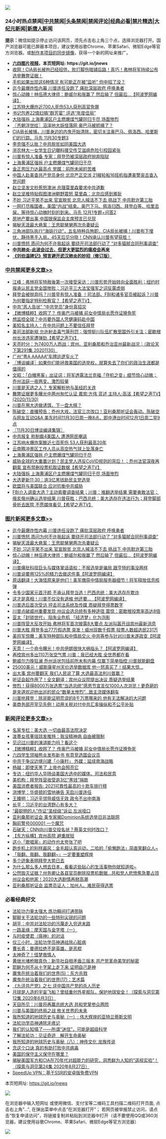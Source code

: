 ![](https://raw.githubusercontent.com/fqnews/bnews/master/64photo/fqnews-qr.jpg)

<div id="tt">
<h3>24小时热点禁闻|<a href="#%E4%B8%AD%E5%85%B1%E7%A6%81%E9%97%BB%E6%9B%B4%E5%A4%9A%E6%96%87%E7%AB%A0">中共禁闻</a>|<a href="#%E5%9B%BE%E7%89%87%E6%96%B0%E9%97%BB%E6%9B%B4%E5%A4%9A%E6%96%87%E7%AB%A0">头条禁闻</a>|<a href="#%E6%96%B0%E9%97%BB%E8%AF%84%E8%AE%BA%E6%9B%B4%E5%A4%9A%E6%96%87%E7%AB%A0">禁闻评论|<a href="#%E5%BF%85%E7%9C%8B%E7%BB%8F%E5%85%B8%E5%A5%BD%E6%96%87">经典必看|<a href="/video.md#%E7%A6%81%E7%89%87%E7%B2%BE%E9%80%89">禁片精选</a>|<a href="https://github.com/fqnews/djy/blob/master/gb/nf1351518.md#1">大纪元新闻</a>|<a href="https://github.com/fqnews/ntdtv/blob/master/gb/prog204.md#1">新唐人新闻</a></h3>
<div><b>提示：</b>微信如提示停止访问该网页，须先点击右上角三个点，选择浏览器打开。国产浏览器可能已屏蔽本项目，建议使用谷歌Chrome、苹果Safari、微软Edge等官方浏览器。或<a href="https://github.com/fqnews/bnews/blob/master/%E5%88%B6%E4%BD%9Cgit%E7%A6%81%E9%97%BB%E9%95%9C%E5%83%8F.md">制作本项目的同步镜像</a>，获得一个新的网址来推广。</div>
<ul>
<li><b><a href="http://d1.bdrive.tk/64.mp4" target="_blank">六四图片视频</a>，本页短网址: https://git.io/jnews</b></li>
<li><a href="/bannedvideo/20201130/1439653.md">收网！CIA局长被拘已经招供，败灯脚伤暗铺后路！真巧！弗林将军持续公布选举舞弊证据！</a></li>
<li><a href="/lifebaike/20201130/1439535.md">手机如果出现这6种情况 有可能正在被“监听” 你中招了没？</a></li>
<li><a href="/topimagenews/20201201/1439781.md">迄今最爆炸性内幕 川普连任没跑了 痛批深层政府 呼唤勇者</a></li>
<li><a href="/topimagenews/20201130/1439556.md">惊心动魄！林伍德大律师：鲍威尔和我赢了 然后输了 但最后...【阿波罗网编译】</a></li>
<li><a href="/cbnews/20201130/1439584.md">江苏特大爆炸近700人死伤53人获刑高官免罪</a></li>
<li><a href="/cnnews/20201130/1439593.md">书记包养22情妇搞“群芳宴” 评选“年度佳丽”</a></li>
<li><a href="/cbnews/20201201/1439734.md">大陆强拆 上海黄浦区户主燃爆煤气罐同归于尽 场面惨烈</a></li>
<li><a href="/ssgc/20201201/1439836.md">〖兲朝浮世绘〗沼泽地大妖怪落网 奥巴马被抓捕了？</a></li>
<li><a href="/bannedvideo/20201201/1439731.md">CIA局长被捕，川普身边的内鬼开始清除，密切关注奥巴马、佩洛西、哈里斯们的行踪。马先 11月30专题3</a></li>
<li><a href="/cbnews/20201130/1439513.md">李克强不认账？中共脱贫如同美国大选</a></li>
<li><a href="/headline/20201130/1439651.md">浙农林大一女学生日记曝料援交传艾滋病危险引校园紧张</a></li>
<li><a href="/cnnews/20201130/1439592.md">川普有惊人准备 专家：拜登恐被深层政府抛弃陷狱</a></li>
<li><a href="/cbnews/20201201/1439806.md">上海黄浦区强拆 户主燃爆煤气罐同归于尽</a></li>
<li><a href="/cnnews/20201130/1439594.md">金正恩压力达最高点 党媒：前所未闻的苦难</a></li>
<li><a href="/headline/20201130/1439554.md">中国人赴美查共产党员身份 北京严正交涉 21艘轮船16班机指遭美警突击查入党问题</a></li>
<li><a href="/cbnews/20201130/1439567.md">赵立坚发文秒惹怒澳洲 总理莫里森要求中共道歉</a></li>
<li><a href="/comments/20201130/1439542.md">赵立坚推特贴假图澳洲朝野震怒 莫里森：北京应感到羞耻</a></li>
<li><a href="/topimagenews/20201130/1439615.md">不妙 习近平笑不出来 官宣脱贫 北京人喊活不下去 挑战下 中共默许第三胎</a></li>
<li><a href="/bannedvideo/20201201/1439856.md">一网打尽叛国者，美国“内战”结束。奥巴下马、佩洛归西、拜登白等、哈里去屎，等待惊心动魄时刻的到来。马先 12月1专题+问答2</a></li>
<li><a href="/finance/20201201/1439844.md">房地产要出事 中国银保监会主席预言已兑现</a></li>
<li><a href="/topimagenews/20201201/1439730.md">揭秘天涯最大悬案：王思聪舅舅两次杀妻疑云</a></li>
<li><a href="/bannedvideo/20201201/1439943.md">三角洲部队执行“海妖行动”，五名特种兵殉职，CIA局长被捕！川普布下埋伏，静待黑手入局，45天后见分晓！CNN承认川普有望获胜！</a></li>
<li><a href="/topimagenews/20201201/1439743.md">川普愤怒 质问为何不许我起诉 要绕开司法部行动了 “对多猫腻合同刑事调查”</a></li>
<li><b><a href="/comments/20200211/1275071.md" target="_blank">中共肺炎-此波会过去，但更大更猛烈的瘟疫会再来</a></b></li>
<li><b><a href="/comments/20200207/1272816.md" target="_blank">《刘伯温碑记》预言避开武汉肺炎的妙招（修订版）</a></b></li>
</ul>
</div>

<div class="catlist">
<h3><a href="/cbnews/" target="_blank">中共禁闻</a><span><a href="/cbnews/" target="_blank" rel="nofollow">更多文章>></a></span></h3>
<ul>
<li><a href="/cbnews/20201201/1440126.md" target="_blank">江峰：弗林将军特赦後第一次接受采访：川普形势开始转向全面胜利；纽约时报承认民主党全国惨败；习近平三大法宝强军之词反露虚弱</a></li>
<li><a href="/cbnews/20201201/1440089.md" target="_blank">拜登会被抛弃吗？川普早有惊人准备 ！司法部、FBI和诸多官员被起诉？川普为何要指定特别检察官？【希望之声TV】</a></li>
<li><a href="/cbnews/20201201/1440071.md" target="_blank">中共“恶人告状” “中共党员”身份真招灾</a></li>
<li><a href="/comments/20201201/1440047.md" target="_blank">【微博精粹】收网了？ 传奥巴马被捕 前女中情局长愿作证换免死</a></li>
<li><a href="/cbnews/20201201/1440042.md" target="_blank">想监控全球？中共要外国人凭健康码赴中国</a></li>
<li><a href="/cbnews/20201201/1440020.md" target="_blank">美知名主持人：在中共问题上不要信任拜登</a></li>
<li><a href="/cbnews/20201201/1439992.md" target="_blank">美司法部新规 允许射击毒气等刑罚；强悍挺川队伍扩散至国外引关注；密歇根州长涉违宪遭弹劾【希望之声TV】</a></li>
<li><a href="/cbnews/20201201/1439980.md" target="_blank">天亮时分：为7400万人而战；宾州、亚利桑那和乔治亚州最新战况；（政论天下第291集 20201130）</a></li>
<li><a href="/cbnews/20201201/1439951.md" target="_blank">广州“粤A AAAAA”车牌巡逻车火了</a></li>
<li><a href="/cbnews/20201201/1439938.md" target="_blank">〖博谈编译〗如果你们能拯救美国的选举权，就算失去了你们的政治生涯都是值得的</a></li>
<li><a href="/cbnews/20201201/1439927.md" target="_blank">文昭：「白帽黑客」出证词；将军透露法兰克福「夺机之变」细节惊心动魄；乔州法庭一夜两变、激烈较量</a></li>
<li><a href="/cbnews/20201201/1439728.md" target="_blank">川普是天选之人？ 专家解析他与圣经的关连</a></li>
<li><a href="/cbnews/20201201/1439913.md" target="_blank">舞弊证据更多曝光中两州匆忙认证 嘉宾:方伟 蓝述 主持人:高洁【希望之声TV】(2020/11/30)</a></li>
<li><a href="/cbnews/20201201/1439909.md" target="_blank">川普在用大选做诱饵，下一盘大棋？</a></li>
<li><a href="/cbnews/20201201/1439829.md" target="_blank">陈破空：直播预告：乔州大戏，法官三次改口！亚利桑那听证会轰动。陈破空与网友互动Q&amp;A 美东时间11月30日周一晚8点、即中港台时间12月1日周二早9点</a></li>
<li><a href="/cbnews/20201201/1439828.md" target="_blank">〖11月30日博谈编译集锦〗</a></li>
<li><a href="/cbnews/20201201/1439820.md" target="_blank">中共报复 称制裁4美国人 遭港网民嘲讽</a></li>
<li><a href="/cbnews/20201201/1439808.md" target="_blank">江苏响水爆炸案酿近七百死伤 53人获刑最高20年</a></li>
<li><a href="/cbnews/20201201/1439807.md" target="_blank">云南腾冲景区工作人员从高空热气球上坠落身亡</a></li>
<li><a href="/cbnews/20201201/1439806.md" target="_blank">上海黄浦区强拆 户主燃爆煤气罐同归于尽</a></li>
<li><a href="/cbnews/20201201/1439800.md" target="_blank">威胁全球的大重置计划？民主党人违反CoVID规则的背后！；乔州法官深夜再翻案 宣布禁删投票机取证数据【希望之声TV】</a></li>
<li><a href="/cbnews/20201201/1439734.md" target="_blank">大陆强拆 上海黄浦区户主燃爆煤气罐同归于尽 场面惨烈</a></li>
<li><a href="/cbnews/20201130/1439688.md" target="_blank">大选更新11·30：逾3亿黑钱助民主党选举</a></li>
<li><a href="/cbnews/20201130/1439658.md" target="_blank">欧盟将与美国联合 应对抗衡中共威胁</a></li>
<li><a href="/cbnews/20201130/1439644.md" target="_blank">FBI介入调查大选？主动索要调查结果；川普：推翻选举结果 需要勇敢法官；俄亥俄州确认选举结果 川普获胜；巴西总统：美大选存在违法行为；拜登脚部骨折去医院 不愿媒体看见【希望之声TV】</a></li>

</ul>
</div>
<div class="catlist">
<h3><a href="/topimagenews/" target="_blank">图片新闻</a><span><a href="/topimagenews/" target="_blank" rel="nofollow">更多文章>></a></span></h3>
<ul>
<li><a href="/topimagenews/20201201/1439781.md" target="_blank">迄今最爆炸性内幕 川普连任没跑了 痛批深层政府 呼唤勇者</a></li>
<li><a href="/topimagenews/20201201/1439743.md" target="_blank">川普愤怒 质问为何不许我起诉 要绕开司法部行动了 “对多猫腻合同刑事调查”</a></li>
<li><a href="/topimagenews/20201201/1439730.md" target="_blank">揭秘天涯最大悬案：王思聪舅舅两次杀妻疑云</a></li>
<li><a href="/topimagenews/20201130/1439615.md" target="_blank">不妙 习近平笑不出来 官宣脱贫 北京人喊活不下去 挑战下 中共默许第三胎</a></li>
<li><a href="/topimagenews/20201130/1439556.md" target="_blank">惊心动魄！林伍德大律师：鲍威尔和我赢了 然后输了 但最后&#8230;【阿波罗网编译】</a></li>
<li><a href="/topimagenews/20201130/1439512.md" target="_blank">川普痛批科技巨头与媒体掌话语权：不报选举是骗局 跟亨特的事没两样</a></li>
<li><a href="/topimagenews/20201130/1439486.md" target="_blank">川普说要用125%的精力去做这件事【阿波罗网编译】</a></li>
<li><a href="/comments/20201130/1439481.md" target="_blank">原话翻译！大海怪原来是他们！美军缴获中情局服务器细节！将军释放信息核弹</a></li>
<li><a href="/topimagenews/20201130/1439454.md" target="_blank">令多少国家元首汗颜 不承认拜登当选！巴西总统：美大选存在欺诈</a></li>
<li><a href="/topimagenews/20201130/1439362.md" target="_blank">这才是真相！川普不仅没有退缩 他还要… 【阿波罗网编译】</a></li>
<li><a href="/topimagenews/20201130/1439300.md" target="_blank">川普选后首次受访 抨击司法系统及传媒 质疑拜登得票数字</a></li>
<li><a href="/topimagenews/20201130/1439290.md" target="_blank">川普点破威州重要发现 州议会选总统有多种途径 震惊：密歇根投票率高达8倍</a></li>
<li><a href="/topimagenews/20201130/1439271.md" target="_blank">亚太「封锁世代」 陷失业危机 「经济梦」化为泡影</a></li>
<li><a href="/topimagenews/20201130/1439243.md" target="_blank">川普阵营大反攻开始 弗林将军首次披露8大要点 左派叫嚣开战宾州最新消息</a></li>
<li><a href="/topimagenews/20201129/1439209.md" target="_blank">川普大胜 拜登多出77万假选票 突发！威州现数千假票 投票人数超选民231万</a></li>
<li><a href="/topimagenews/20201129/1439098.md" target="_blank">美将军惊曝：美军特种部队和中情局交火 中共等参与针对川普未遂政变【阿波罗网编译】</a></li>
<li><a href="/topimagenews/20201129/1439062.md" target="_blank">天意！一个命令曝光！中共伊朗很快大祸临头？【阿波罗网编译】</a></li>
<li><a href="/topimagenews/20201129/1438889.md" target="_blank">再控宾州多出110万张空气票 川普：我已经大胜 全世界都在看</a></li>
<li><a href="/topimagenews/20201129/1438851.md" target="_blank">鲍威尔力挽狂澜 乔州诉状包括前所未有内幕 仅赢下简单指控 川普就能翻盘</a></li>
<li><a href="/topimagenews/20201128/1438779.md" target="_blank">25000美元！威斯康星州天价选举数据库 他一怒真买了！结果大惊…</a></li>
<li><a href="/topimagenews/20201128/1438742.md" target="_blank">出大事 宾州要翻天 我们人民说了算 大选最高法判川普赢？</a></li>
<li><a href="/topimagenews/20201128/1438585.md" target="_blank">听证会起作用了！全文翻译：宾州众议院提出决议 质疑选举结果</a></li>
<li><a href="/comments/20201128/1438507.md" target="_blank">惨烈！获得8000万张选票“当选总统”感恩节宣言仅1000人次浏览！更奇葩的是夹道欢迎他出巡的民众“数量太惨烈”…致主流媒体翻车</a></li>
<li><a href="/topimagenews/20201128/1438467.md" target="_blank">川普呛拜登：除非能证明荒谬的8千万票哪来的 他有无法解决的大问题</a></li>
<li><a href="/topimagenews/20201128/1438318.md" target="_blank">美商务部开罕见先例！动用关税对付中共汇率操纵和不公平补贴</a></li>

</ul>
</div>
<div class="catlist">
<h3><a href="/comments/" target="_blank">新闻评论</a><span><a href="/comments/" target="_blank" rel="nofollow">更多文章>></a></span></h3>
<ul>
<li><a href="/comments/20201201/1440129.md" target="_blank">名家专栏：美大选 一切由最高法院决定</a></li>
<li><a href="/comments/20201201/1440094.md" target="_blank">泼墨女孩董瑶琼发推特：我没精神病 自由被限制</a></li>
<li><a href="/comments/20201201/1440068.md" target="_blank">见识过川普的演讲能力吗？看这个</a></li>
<li><a href="/comments/20201201/1440047.md" target="_blank">【微博精粹】收网了？ 传奥巴马被捕 前女中情局长愿作证换免死</a></li>
<li><a href="/comments/20201201/1440034.md" target="_blank">六四学生领袖熊炎发布新书 有意竞选国会议员</a></li>
<li><a href="/comments/20201201/1440033.md" target="_blank">中共于争议边境兴建「小康村」 外媒：延续南海战略</a></li>
<li><a href="/comments/20201201/1440028.md" target="_blank">杨越：即使天黑了 上帝也会照亮它</a></li>
<li><a href="/comments/20201201/1440009.md" target="_blank">专访：纽约华人华旸谈美国大选中的媒体、司法和民意</a></li>
<li><a href="/comments/20201201/1440008.md" target="_blank">美机构：拜登阵营收受逾3亿“黑钱”捐款</a></li>
<li><a href="/comments/20201201/1440007.md" target="_blank">美国消费者报告: 2021可靠性最高的十款车排行榜</a></li>
<li><a href="/comments/20201201/1439990.md" target="_blank">洪博学：华盛顿的雪地祷告 天启川普连任</a></li>
<li><a href="/comments/20201201/1439989.md" target="_blank">王臻明：习近平领导威信无效 政令不出中南海</a></li>
<li><a href="/comments/20201201/1439988.md" target="_blank">长平：习近平的台湾野心有多大？</a></li>
<li><a href="/comments/20201201/1439987.md" target="_blank">“最聪明的人”作证“圣经级”诉讼 左派哑口</a></li>
<li><a href="/comments/20201201/1439970.md" target="_blank">亚利桑那听证会 美专家揭Dominion系统选举日非法联网</a></li>
<li><a href="/comments/20201201/1439958.md" target="_blank">胸前警号000001 一个魔咒</a></li>
<li><a href="/comments/20201201/1439957.md" target="_blank">石破天：CNN向川普交投名状？蔡英文何时改口？</a></li>
<li><a href="/comments/20201201/1439949.md" target="_blank">【东方纵横】宾州高院 避重就轻</a></li>
<li><a href="/comments/20201201/1439936.md" target="_blank">这小「歌唱家」的动作也太夸张了吧</a></li>
<li><a href="/comments/20201201/1439935.md" target="_blank">跑步机上的别样画风：金毛超认真运动，二哈的「偷懒跑法」简直笑翻众人~</a></li>
<li><a href="/comments/20201201/1439934.md" target="_blank">「我翻、我翻、我翻翻~」一定要重塑辉煌</a></li>
<li><a href="/comments/20201201/1439928.md" target="_blank">多个迹象表明拜登大势已去</a></li>
<li><a href="/comments/20201201/1439922.md" target="_blank">为什么那么多人想去日本，看看这些贴心的生活事物你就知道啦~</a></li>
<li><a href="/comments/20201201/1439762.md" target="_blank">公然毁灭证据？州务卿让各县官员删除投票机数据…共和党人悲愤焦急要占领州议会和他家！2020大选剧情再掀高潮</a></li>
<li><a href="/comments/20201201/1439860.md" target="_blank">亚利桑那听证会 监票员证人：加州人、难民获得选票</a></li>

</ul>
</div>

<div class="catlist">
<h3>必看经典好文</h3>
<ul>
<li><a href="/cbnews/20200816/1381005.md" target="_blank">法轮功力量太强大 炼功瞬间打通带脉</a></li>
<li><a href="/comments/20190417/1114875.md" target="_blank">聊聊关于法轮功的一些特别尖锐的问题</a></li>
<li><a href="/cbnews/20200720/1363328.md" target="_blank">胡平：中共对法轮功的污蔑走入穷途末路</a></li>
<li><a href="/tculture/20160806/568214.md" target="_blank">一路圣缘：摩天国与金字塔（一）</a></li>
<li><a href="/comments/20200327/1301424.md" target="_blank">与时疫使君（瘟神）的对话</a></li>
<li><a href="/health/20170626/780270.md" target="_blank">仅三小时，法轮功学员神通祛除心脏病</a></li>
<li><a href="/comments/20180726/727420.md" target="_blank">曹长青：曼德拉绝不是英雄，是恶棍</a></li>
<li><a href="/ccpdope/20200907/1392129.md" target="_blank">太神奇了！怪梦救情人</a></li>
<li><a href="/lifebaike/20180921/1001174.md" target="_blank">黄继光堵枪眼真伪：新华社自相矛盾三版本 共产党革命美学的秘密</a></li>
<li><a href="/ccpdope/20190803/1168965.md" target="_blank">耶稣为何不从十字架上走下来 证明自己是神</a></li>
<li><a href="/topimagenews/20180524/946967.md" target="_blank">魔鬼在统治着我们的世界(5)：东方杀戮</a></li>
<li><a href="/topimagenews/20180620/960677.md" target="_blank">魔鬼在统治着我们的世界(17)：艺术篇</a></li>
<li><a href="/bookonline/20131116/201048.md" target="_blank">《九评共产党》之七 评中国共产党的杀人历史</a></li>
<li><a href="/comments/20200712/1359456.md" target="_blank">月球是人造的宇宙飞船？曾经重创外星舰队，保护地球安全！（探索与洞见第12集 2020年6月3日）</a></li>
<li><a href="/comments/20200816/1381118.md" target="_blank">天目所见：川普将再赢总统大选 共和党掌参众两院</a></li>
<li><a href="/comments/20200908/1392488.md" target="_blank">川普与美国的终局之战 攸关世界的未来</a></li>
<li><a href="/tculture/xiulian/20170611/772817.md" target="_blank">我所知道的地球历史与奥秘（一）: 伟大辉煌的亚特兰蒂斯文明</a></li>
<li><a href="/health/20170626/780263.md" target="_blank">法轮功学员神通除牙疼记</a></li>
<li><a href="/sohnews/20161029/607205.md" target="_blank">我们的认知塌了——所谓“迷信”，可能是超级科学</a></li>
<li><a href="/comments/20200307/1289968.md" target="_blank">了解法轮功：见证奇迹　解开生命奥秘</a></li>
<li><a href="/topimagenews/20180225/905380.md" target="_blank">我所知道的地球历史与奥秘（八）：神传文化 龙族传说</a></li>
<li><a href="/comments/20200707/1357090.md" target="_blank">念这个口诀 真的有助打败中共病毒</a></li>
<li><a href="/lifebaike/20200520/1331379.md" target="_blank">美国的保守主义保守在哪里？</a></li>
<li><a href="/cbnews/20200828/1386804.md" target="_blank">揭秘美国军方和CIA在70年代对超能力的研究，洞悉鲜为人知的“遥视实验”！（探索与洞见第24集 2020年8月27日）</a></li>
<li><a href="/cbnews/20191226/1241739.md" target="_blank">SpeedUp VPN：基于SSR的安卓版免费VPN</a></li>

</ul>
</div>

本页短网址: https://git.io/jnews

![](https://raw.githubusercontent.com/fqnews/bnews/master/64photo/fqnews-qr.jpg)

在浏览器中输入短网址 或使用微信、支付宝等二维码工具扫描二维码打开页面, 点击右上角"...", 在弹出菜单中点击“在浏览器打开”； 若网页被举报禁止访问，请点击“恢复申请访问”，将链接复制并粘贴到浏览器中打开（请不要使用QQ或360浏览器，建议使用谷歌Chrome、苹果Safari、微软Edge等官方浏览器）

![](https://raw.githubusercontent.com/fqnews/bnews/master/64photo/wx.jpg)